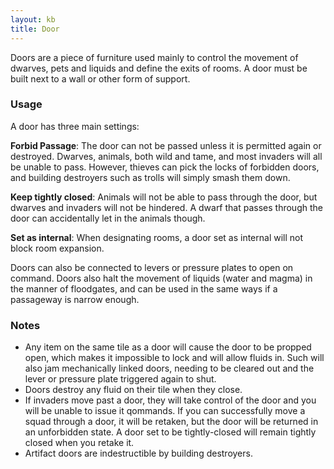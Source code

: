 ```yaml
---
layout: kb
title: Door
---
```


Doors are a piece of furniture used mainly to control the movement of dwarves, pets and liquids and define the exits of rooms. A door must be built next to a wall or other form of support.

<!-- Doors can be made of stone, metal, glass, and wood. Artifact doors can also be made from gem and bone. While stone, wood, and glass doors require only a single building material, metal doors require 3 bars to produce. -->

### Usage

A door has three main settings:

**Forbid Passage**: The door can not be passed unless it is permitted again or destroyed. Dwarves, animals, both wild and tame, and most invaders will all be unable to pass. However, thieves can pick the locks of forbidden doors, and building destroyers such as trolls will simply smash them down.

**Keep tightly closed**: Animals will not be able to pass through the door, but dwarves and invaders will not be hindered. A dwarf that passes through the door can accidentally let in the animals though.

**Set as internal**: When designating rooms, a door set as internal will not block room expansion.

Doors can also be connected to levers or pressure plates to open on command. Doors also halt the movement of liquids (water and magma) in the manner of floodgates, and can be used in the same ways if a passageway is narrow enough.

### Notes

* Any item on the same tile as a door will cause the door to be propped open, which makes it impossible to lock and will allow fluids in. Such will also jam mechanically linked doors, needing to be cleared out and the lever or pressure plate triggered again to shut.
* Doors destroy any fluid on their tile when they close.
* If invaders move past a door, they will take control of the door and you will be unable to issue it qommands. If you can successfully move a squad through a door, it will be retaken, but the door will be returned in an unforbidden state. A door set to be tightly-closed will remain tightly closed when you retake it.
* Artifact doors are indestructible by building destroyers.